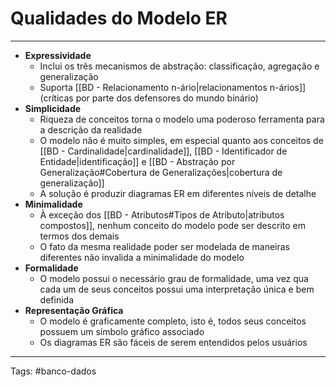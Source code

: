 
# Qualidades do Modelo ER

---

- **Expressividade**
	- Inclui os três mecanismos de abstração: classificação, agregação e generalização
	- Suporta [[BD - Relacionamento n-ário|relacionamentos n-ários]] (críticas por parte dos defensores do mundo binário)
- **Simplicidade**
	- Riqueza de conceitos torna o modelo uma poderoso ferramenta para a descrição da realidade
	- O modelo não é muito simples, em especial quanto aos conceitos de [[BD - Cardinalidade|cardinalidade]], [[BD - Identificador de Entidade|identificação]] e [[BD - Abstração por Generalização#Cobertura de Generalizações|cobertura de generalização]] 
	- A solução é produzir diagramas ER em diferentes níveis de detalhe
- **Minimalidade**
	- À exceção dos [[BD - Atributos#Tipos de Atributo|atributos compostos]], nenhum conceito do modelo pode ser descrito em termos dos demais
	- O fato da mesma realidade poder ser modelada de maneiras diferentes não invalida a minimalidade do modelo
- **Formalidade**
	- O modelo possui o necessário grau de formalidade, uma vez qua cada um de seus conceitos possui uma interpretação única e bem definida
- **Representação Gráfica**
	- O modelo é graficamente completo, isto é, todos seus conceitos possuem um símbolo gráfico associado
	- Os diagramas ER são fáceis de serem entendidos pelos usuários


---

Tags: #banco-dados

